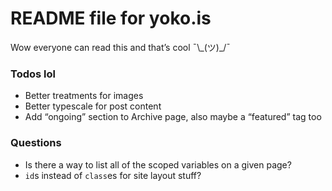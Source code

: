 # README file for yoko.is

Wow everyone can read this and that’s cool ¯\\\_(ツ)\_/¯

### Todos lol
- Better treatments for images
- Better typescale for post content
- Add “ongoing” section to Archive page, also maybe a “featured” tag too

### Questions
- Is there a way to list all of the scoped variables on a given page?
- `id`s instead of `class`es for site layout stuff?